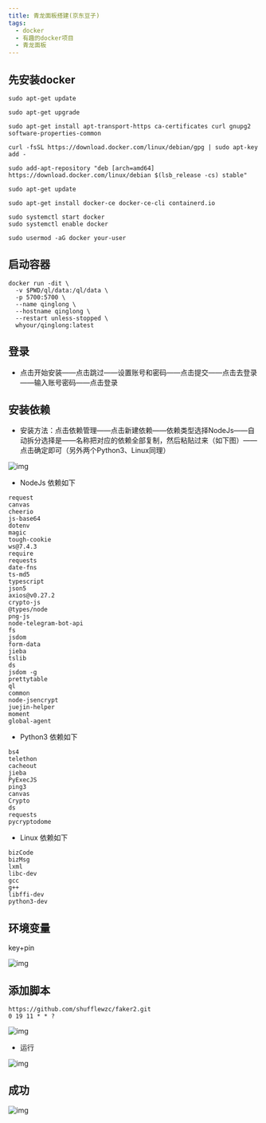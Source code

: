 ```yaml
---
title: 青龙面板搭建(京东豆子)
tags:
  - docker
  - 有趣的docker项目
  - 青龙面板
---
```

## 先安装docker

```shell
sudo apt-get update

sudo apt-get upgrade

sudo apt-get install apt-transport-https ca-certificates curl gnupg2 software-properties-common

curl -fsSL https://download.docker.com/linux/debian/gpg | sudo apt-key add -

sudo add-apt-repository "deb [arch=amd64] https://download.docker.com/linux/debian $(lsb_release -cs) stable"

sudo apt-get update

sudo apt-get install docker-ce docker-ce-cli containerd.io

sudo systemctl start docker
sudo systemctl enable docker

sudo usermod -aG docker your-user
```

## 启动容器

```shell
docker run -dit \
  -v $PWD/ql/data:/ql/data \
  -p 5700:5700 \
  --name qinglong \
  --hostname qinglong \
  --restart unless-stopped \
  whyour/qinglong:latest
```

## 登录

- 点击开始安装——点击跳过——设置账号和密码——点击提交——点击去登录——输入账号密码——点击登录

## 安装依赖

- 安装方法：点击依赖管理——点击新建依赖——依赖类型选择NodeJs——自动拆分选择是——名称把对应的依赖全部复制，然后粘贴过来（如下图）——点击确定即可（另外两个Python3、Linux同理）

![img](https://cdn.nlark.com/yuque/0/2024/png/35553992/1714527473869-65c716eb-657d-4e36-ab17-18ecadf4cdd7.png)

- NodeJs 依赖如下

```shell
request
canvas
cheerio
js-base64
dotenv
magic
tough-cookie
ws@7.4.3
require
requests
date-fns
ts-md5
typescript
json5
axios@v0.27.2
crypto-js
@types/node
png-js
node-telegram-bot-api
fs
jsdom
form-data
jieba
tslib
ds
jsdom -g
prettytable
ql
common
node-jsencrypt
juejin-helper
moment
global-agent
```

- Python3 依赖如下

```shell
bs4
telethon
cacheout
jieba
PyExecJS
ping3
canvas
Crypto
ds
requests
pycryptodome
```

- Linux 依赖如下

```shell
bizCode
bizMsg
lxml
libc-dev
gcc
g++
libffi-dev
python3-dev
```

## 环境变量

key+pin



![img](https://cdn.nlark.com/yuque/0/2024/png/35553992/1714529379470-ad9a583f-148b-4b80-b0e8-7d386ed6d132.png)

## 添加脚本

```shell
https://github.com/shufflewzc/faker2.git
0 19 11 * * ?
```

![img](https://cdn.nlark.com/yuque/0/2024/png/35553992/1714529580902-2b9a20c2-5778-45d2-84ba-558963206710.png)

- 运行

![img](https://cdn.nlark.com/yuque/0/2024/png/35553992/1714529694680-5ef4920a-c2b9-4835-96e3-bd9e878ec004.png)

## 成功

![img](https://cdn.nlark.com/yuque/0/2024/png/35553992/1714529682208-ae55fd4f-90f3-434f-a1ba-54ad700cbddf.png)